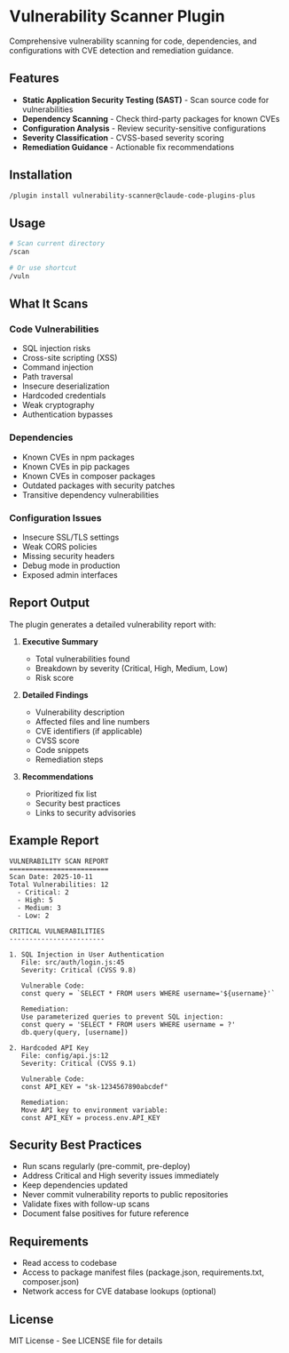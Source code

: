 # Vulnerability Scanner Plugin

Comprehensive vulnerability scanning for code, dependencies, and configurations with CVE detection and remediation guidance.

## Features

- **Static Application Security Testing (SAST)** - Scan source code for vulnerabilities
- **Dependency Scanning** - Check third-party packages for known CVEs
- **Configuration Analysis** - Review security-sensitive configurations
- **Severity Classification** - CVSS-based severity scoring
- **Remediation Guidance** - Actionable fix recommendations

## Installation

```bash
/plugin install vulnerability-scanner@claude-code-plugins-plus
```

## Usage

```bash
# Scan current directory
/scan

# Or use shortcut
/vuln
```

## What It Scans

### Code Vulnerabilities
- SQL injection risks
- Cross-site scripting (XSS)
- Command injection
- Path traversal
- Insecure deserialization
- Hardcoded credentials
- Weak cryptography
- Authentication bypasses

### Dependencies
- Known CVEs in npm packages
- Known CVEs in pip packages
- Known CVEs in composer packages
- Outdated packages with security patches
- Transitive dependency vulnerabilities

### Configuration Issues
- Insecure SSL/TLS settings
- Weak CORS policies
- Missing security headers
- Debug mode in production
- Exposed admin interfaces

## Report Output

The plugin generates a detailed vulnerability report with:

1. **Executive Summary**
   - Total vulnerabilities found
   - Breakdown by severity (Critical, High, Medium, Low)
   - Risk score

2. **Detailed Findings**
   - Vulnerability description
   - Affected files and line numbers
   - CVE identifiers (if applicable)
   - CVSS score
   - Code snippets
   - Remediation steps

3. **Recommendations**
   - Prioritized fix list
   - Security best practices
   - Links to security advisories

## Example Report

```
VULNERABILITY SCAN REPORT
=========================
Scan Date: 2025-10-11
Total Vulnerabilities: 12
  - Critical: 2
  - High: 5
  - Medium: 3
  - Low: 2

CRITICAL VULNERABILITIES
------------------------

1. SQL Injection in User Authentication
   File: src/auth/login.js:45
   Severity: Critical (CVSS 9.8)

   Vulnerable Code:
   const query = `SELECT * FROM users WHERE username='${username}'`

   Remediation:
   Use parameterized queries to prevent SQL injection:
   const query = 'SELECT * FROM users WHERE username = ?'
   db.query(query, [username])

2. Hardcoded API Key
   File: config/api.js:12
   Severity: Critical (CVSS 9.1)

   Vulnerable Code:
   const API_KEY = "sk-1234567890abcdef"

   Remediation:
   Move API key to environment variable:
   const API_KEY = process.env.API_KEY
```

## Security Best Practices

- Run scans regularly (pre-commit, pre-deploy)
- Address Critical and High severity issues immediately
- Keep dependencies updated
- Never commit vulnerability reports to public repositories
- Validate fixes with follow-up scans
- Document false positives for future reference

## Requirements

- Read access to codebase
- Access to package manifest files (package.json, requirements.txt, composer.json)
- Network access for CVE database lookups (optional)

## License

MIT License - See LICENSE file for details
